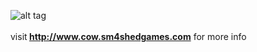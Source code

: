 ![alt tag](http://i.imgur.com/I6QL4Uk.png)
<br>
<br>
visit<b> http://www.cow.sm4shedgames.com</b> for more info


	
